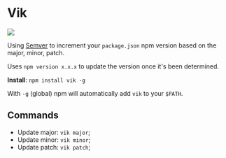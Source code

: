 Vik
=============

<img src="https://badge.fury.io/js/vik.png" />

Using <a href="http://semver.org/" target="_blank">Semver</a> to increment your `package.json` npm version based on the major, minor, patch.

Uses `npm version x.x.x` to update the version once it's been determined.

**Install**: `npm install vik -g`

With `-g` (global) npm will automatically add `vik` to your `$PATH`.

Commands
-------------

 * Update major: `vik major`;
 * Update minor: `vik minor`;
 * Update patch: `vik patch`;